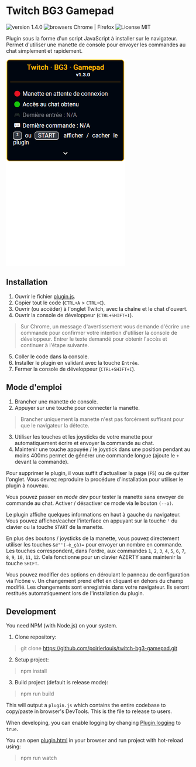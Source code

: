 # Twitch BG3 Gamepad
![version 1.4.0](https://img.shields.io/badge/version-1.4.0-success) ![browsers Chrome | Firefox](https://img.shields.io/badge/browsers-Chrome_|_Firefox-blue) ![License MIT](https://img.shields.io/github/license/poirierlouis/twitch-bg3-gamepad)

Plugin sous la forme d'un script JavaScript à installer sur le navigateur.
Permet d'utiliser une manette de console pour envoyer les commandes au chat 
simplement et rapidement.

![Animated demo of this plugin](demo.gif)

## Installation

1. Ouvrir le fichier [plugin.js](https://github.com/poirierlouis/twitch-bg3-gamepad/releases/latest).
2. Copier tout le code (`CTRL+A` > `CTRL+C`).
3. Ouvrir (ou accéder) à l'onglet Twitch, avec la chaîne et le chat d'ouvert.
4. Ouvrir la console de développeur (`CTRL+SHIFT+I`).
> Sur Chrome, un message d'avertissement vous demande d'écrire une commande 
> pour confirmer votre intention d'utiliser la console de développeur. Entrer 
> le texte demandé pour obtenir l'accès et continuer à l'étape suivante.
5. Coller le code dans la console.
6. Installer le plugin en validant avec la touche `Entrée`.
7. Fermer la console de développeur (`CTRL+SHIFT+I`).

## Mode d'emploi
1. Brancher une manette de console.
2. Appuyer sur une touche pour connecter la manette.
> Brancher uniquement la manette n'est pas forcément suffisant pour que le 
> navigateur la détecte.
3. Utiliser les touches et les joysticks de votre manette pour automatiquement 
   écrire et envoyer la commande au chat.
4. Maintenir une touche appuyée / le joystick dans une position pendant au 
   moins 400ms permet de générer une commande longue (ajoute le `+` devant la 
   commande).

Pour supprimer le plugin, il vous suffit d'actualiser la page (`F5`) ou de 
quitter l'onglet. Vous devrez reproduire la procédure d'installation pour 
utiliser le plugin à nouveau.

Vous pouvez passer en *mode dev* pour tester la manette sans envoyer de 
commande au chat. Activer / désactiver ce mode via le bouton `(--o)`.

Le plugin affiche quelques informations en haut à gauche du navigateur. Vous 
pouvez afficher/cacher l'interface en appuyant sur la touche `²` du clavier ou
la touche `START` de la manette.

En plus des boutons / joysticks de la manette, vous pouvez directement utiliser
les touches `&é"'(-è_çà)=` pour envoyer un nombre en commande. Les touches 
correspondent, dans l'ordre, aux commandes `1`, `2`, `3`, `4`, `5`, `6`, `7`, 
`8`, `9`, `10`, `11`, `12`. Cela fonctionne pour un clavier AZERTY sans 
maintenir la touche `SHIFT`.

Vous pouvez modifier des options en déroulant le panneau de configuration via 
l'icône `v`. Un changement prend effet en cliquant en dehors du champ modifié.
Les changements sont enregistrés dans votre navigateur. Ils seront restitués 
automatiquement lors de l'installation du plugin.

## Development

You need NPM (with Node.js) on your system.

1. Clone repository:
> git clone https://github.com/poirierlouis/twitch-bg3-gamepad.git

2. Setup project:
> npm install

3. Build project (default is release mode):
> npm run build

This will output a `plugin.js` which contains the entire codebase to copy/paste
in browser's DevTools. This is the file to release to users.

When developing, you can enable logging by changing 
[Plugin.logging](https://github.com/poirierlouis/twitch-bg3-gamepad/blob/1a23261f5ac7a0df97d0f47f9bd8009f562129b9/src/plugin.ts#L16) 
to `true`. 

You can open [plugin.html](plugin.html) in your browser and run project with hot-reload 
using:
> npm run watch
